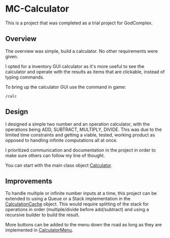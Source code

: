# MC-Calculator
This is a project that was completed as a trial project for GodComplex.

## Overview
The overview was simple, build a calculator. No other requirements were given.

I opted for a inventory GUI calculator as it's more useful to see the calculator and operate with the results as items that are clickable, instead of typing commands.

To bring up the calculator GUI use the command in game:
```
/calc
```

## Design
I designed a simple two number and an operation calculator, with the operations being ADD, SUBTRACT, MULTIPLY, DIVIDE. This was due to the limited time constraints and getting a viable, tested, working product as opposed to handling infinite computations all at once.

I prioritized communication and documentation in the project in order to make sure others can follow my line of thought.

You can start with the main class object [Calculator](https://github.com/Unknowncmbk/MC-Calculator/blob/master/src/main/java/me/sbahr/mc_calculator/Calculator.java).

## Improvements
To handle multiple or infinite number inputs at a time, this project can be extended to using a Queue or a Stack implementation in the [CalculationCache](https://github.com/Unknowncmbk/MC-Calculator/blob/master/src/main/java/me/sbahr/mc_calculator/manager/CalculatorCache.java) object. This would require splitting of the stack for operations in order (multiple/divide before add/subtract) and using a recursive builder to build the result.

More buttons can be added to the menu down the road as long as they are implemented in [CalculatorMenu](https://github.com/Unknowncmbk/MC-Calculator/blob/master/src/main/java/me/sbahr/mc_calculator/listener/CalculatorMenu.java).